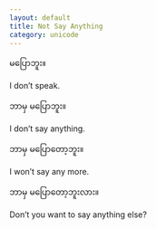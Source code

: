 ```yaml
---
layout: default
title: Not Say Anything
category: unicode
---
```


<p class="my"><span class="mm3">မပြောဘူး။</span></p>
<p class="hide-this">I don’t speak.</p>

<p class="my"><span class="mm3">ဘာမှ မပြောဘူး။</span></p>
<p class="hide-this">I don’t say anything.</p>

<p class="my"><span class="mm3">ဘာမှ မပြောတော့ဘူး။</span></p>
<p class="hide-this">I won’t say any more.</p>

<p class="my"><span class="mm3">ဘာမှ မပြောတော့ဘူးလား။</span></p>
<p class="hide-this">Don’t you want to say anything else?</p>

